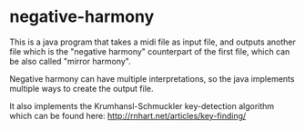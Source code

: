 # negative-harmony
This is a java program that takes a midi file as input file, and outputs another file which is the "negative harmony" counterpart of the first file, which can be also called "mirror harmony". 

Negative harmony can have multiple interpretations, so the java implements multiple ways to create the output file. 

It also implements the Krumhansl-Schmuckler key-detection algorithm which can be found here: http://rnhart.net/articles/key-finding/
